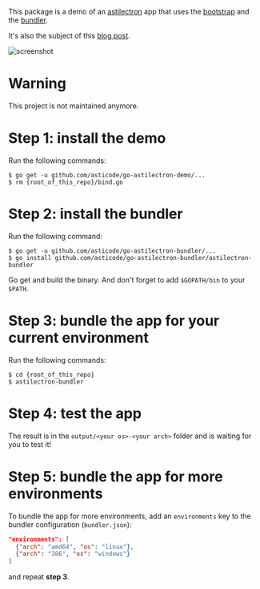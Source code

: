 This package is a demo of an [astilectron](https://github.com/asticode/go-astilectron) app that uses the [bootstrap](https://github.com/asticode/go-astilectron-bootstrap) and the [bundler](https://github.com/asticode/go-astilectron-bundler).

It's also the subject of this [blog post](https://medium.com/@social_57971/how-to-add-a-gui-to-your-golang-app-in-5-easy-steps-c25c99d4d8e0).

![screenshot](screenshot.png)

# Warning

This project is not maintained anymore.

# Step 1: install the demo

Run the following commands:

    $ go get -u github.com/asticode/go-astilectron-demo/...
    $ rm {root_of_this_repo}/bind.go 

# Step 2: install the bundler

Run the following command:

    $ go get -u github.com/asticode/go-astilectron-bundler/...
    $ go install github.com/asticode/go-astilectron-bundler/astilectron-bundler

Go get and build the binary.
And don't forget to add `$GOPATH/bin` to your `$PATH`.

# Step 3: bundle the app for your current environment

Run the following commands:

    $ cd {root_of_this_repo}
    $ astilectron-bundler

# Step 4: test the app

The result is in the `output/<your os>-<your arch>` folder and is waiting for you to test it!

# Step 5: bundle the app for more environments

To bundle the app for more environments, add an `environments` key to the bundler configuration (`bundler.json`):

```json
"environments": [
  {"arch": "amd64", "os": "linux"},
  {"arch": "386", "os": "windows"}
]
```

and repeat **step 3**.
